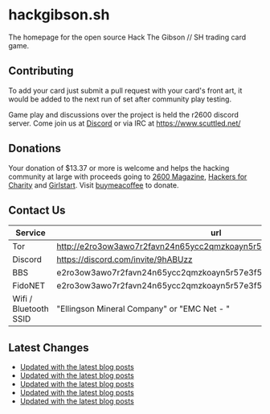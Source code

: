 # hackgibson.sh
The homepage for the open source Hack The Gibson // SH trading card game.


## Contributing

To add your card just submit a pull request with your card's front art, it would be added to the next run of set after community play testing.

Game play and discussions over the project is held the r2600 discord server. Come join us at [Discord](https://discord.com/invite/9hABUzz) or via IRC at https://www.scuttled.net/


## Donations

Your donation of $13.37 or more is welcome and helps the hacking community at large with proceeds going to [2600 Magazine](https://2600.com/), [Hackers for Charity](https://hackersforcharity.org) and [Girlstart](https://girlstart.org).  Visit [buymeacoffee](https://www.buymeacoffee.com/hackgibson.sh) to donate.


## Contact Us

Service | url
-|-
Tor | http://e2ro3ow3awo7r2favn24n65ycc2qmzkoayn5r57e3f56nvjwdcgg32ad.onion
Discord | https://discord.com/invite/9hABUzz
BBS | e2ro3ow3awo7r2favn24n65ycc2qmzkoayn5r57e3f56nvjwdcgg32ad.onion:23
FidoNET | e2ro3ow3awo7r2favn24n65ycc2qmzkoayn5r57e3f56nvjwdcgg32ad.onion:24554
Wifi / Bluetooth SSID | "Ellingson Mineral Company" or "EMC Net - <fidonet address>"

## Latest Changes
<!-- BLOG-POST-LIST:START -->
- [Updated with the latest blog posts](https://github.com/DFW2600/hackgibson.sh/commit/77d0899c4453fbecb5939f8d8b6f0a02a46ba69f)
- [Updated with the latest blog posts](https://github.com/DFW2600/hackgibson.sh/commit/2234e0b5658fd3bfd7401b82b8d22c9e60c80f04)
- [Updated with the latest blog posts](https://github.com/DFW2600/hackgibson.sh/commit/4e442b5050e0408f959b9fdaf2ddc51b6ffaeb1c)
- [Updated with the latest blog posts](https://github.com/DFW2600/hackgibson.sh/commit/bf12a4238d46593ee05fc9b06ca381448422fa38)
- [Updated with the latest blog posts](https://github.com/DFW2600/hackgibson.sh/commit/c8f356f1d0a62c4e611582ff8c42571ea1de1fea)
<!-- BLOG-POST-LIST:END -->

